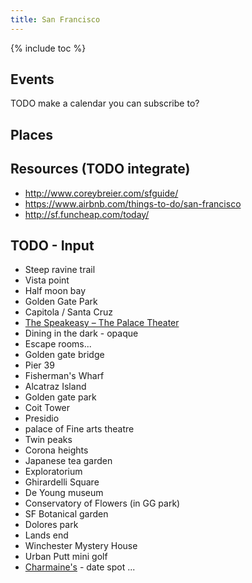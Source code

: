 ```yaml
---
title: San Francisco
---
```


{% include toc %}

## Events
TODO make a calendar you can subscribe to?

## Places

## Resources (TODO integrate)
- http://www.coreybreier.com/sfguide/
- https://www.airbnb.com/things-to-do/san-francisco
- http://sf.funcheap.com/today/



## TODO - Input
- Steep ravine trail
- Vista point
- Half moon bay
- Golden Gate Park
- Capitola / Santa Cruz
- [The Speakeasy – The Palace Theater](https://www.thespeakeasysf.com/home/the-speakeasy/)
- Dining in the dark - opaque
- Escape rooms...
- Golden gate bridge
- Pier 39
- Fisherman's Wharf
- Alcatraz Island
- Golden gate park
- Coit Tower
- Presidio
- palace of Fine arts theatre
- Twin peaks
- Corona heights
- Japanese tea garden
- Exploratorium
- Ghirardelli Square
- De Young museum
- Conservatory of Flowers (in GG park)
- SF Botanical garden
- Dolores park
- Lands end
- Winchester Mystery House
- Urban Putt mini golf
- [Charmaine's](https://www.yelp.com/biz/charmaines-san-francisco) - date spot
...
